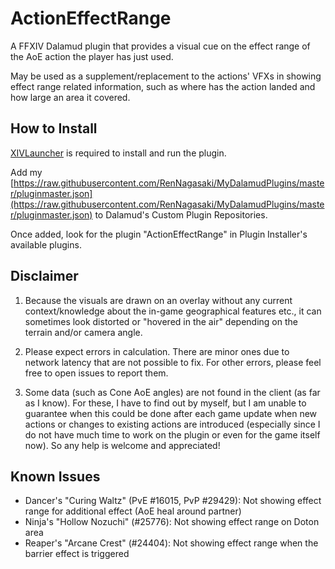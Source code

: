# ActionEffectRange

A FFXIV Dalamud plugin that provides a visual cue on the effect range of the AoE action the player has just used.

May be used as a supplement/replacement to the actions' VFXs in showing effect range related information, 
such as where has the action landed and how large an area it covered.

<!--
> :warning: This plugin is not being actively worked on at the moment.
>
> A latest version compatible with the Dalamud API9 update is currently available as a testing plugin,
> with the minimal goal that "it still shows something at least."
> 
> Any contribution (PRs/issues) is still welcome.
-->

 
## How to Install

[XIVLauncher](https://github.com/goatcorp/FFXIVQuickLauncher) is required to install and run the plugin.

Add my [https://raw.githubusercontent.com/RenNagasaki/MyDalamudPlugins/master/pluginmaster.json](https://raw.githubusercontent.com/RenNagasaki/MyDalamudPlugins/master/pluginmaster.json) to Dalamud's Custom Plugin Repositories.

Once added, look for the plugin "ActionEffectRange" in Plugin Installer's available plugins.


## Disclaimer

1. Because the visuals are drawn on an overlay without any current context/knowledge about the in-game geographical features etc.,
   it can sometimes look distorted or "hovered in the air" depending on the terrain and/or camera angle.

2. Please expect errors in calculation. 
   There are minor ones due to network latency that are not possible to fix.
   For other errors, please feel free to open issues to report them.

3. Some data (such as Cone AoE angles) are not found in the client (as far as I know). 
   For these, I have to find out by myself, but I am unable to guarantee when this could be done 
   after each game update when new actions or changes to existing actions are introduced 
   (especially since I do not have much time to work on the plugin or even for the game itself now).
   So any help is welcome and appreciated!


## Known Issues

- Dancer's "Curing Waltz" (PvE #16015, PvP #29429): Not showing effect range for additional effect (AoE heal around partner)
- Ninja's "Hollow Nozuchi" (#25776): Not showing effect range on Doton area
- Reaper's "Arcane Crest" (#24404): Not showing effect range when the barrier effect is triggered
